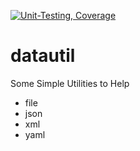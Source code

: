 [![Unit-Testing, Coverage](https://github.com/btr1975/datautil/actions/workflows/test-coverage.yml/badge.svg)](https://github.com/btr1975/datautil/actions/workflows/test-coverage.yml)

# datautil
Some Simple Utilities to Help

* file
* json
* xml
* yaml
